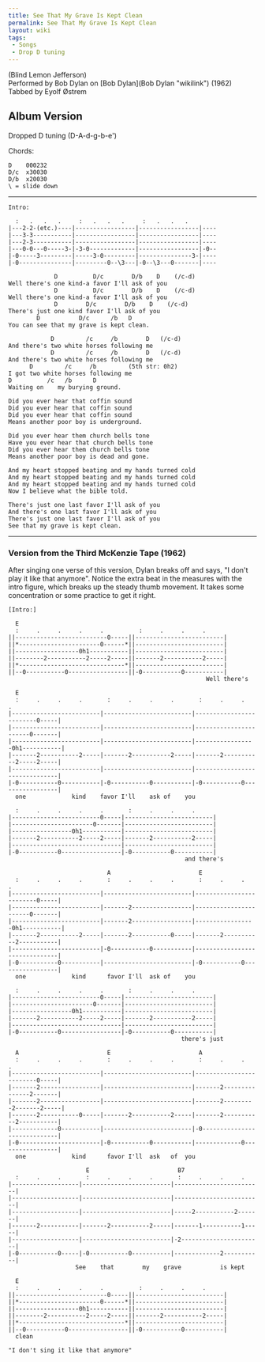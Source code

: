 ```yaml
---
title: See That My Grave Is Kept Clean
permalink: See That My Grave Is Kept Clean
layout: wiki
tags:
 - Songs
 - Drop D tuning
---
```


(Blind Lemon Jefferson)  
Performed by Bob Dylan on [Bob Dylan](Bob Dylan "wikilink") (1962)  
Tabbed by Eyolf Østrem

<h2 class="songversion">
Album Version

</h2>
Dropped D tuning (D-A-d-g-b-e')

Chords:

    D    000232
    D/c  x30030
    D/b  x20030
    \ = slide down

* * * * *

    Intro:

      :   .   .   .     :   .   .   .     :   .   .   .
    |---2-2-(etc.)----|-----------------|-----------------|----
    |---3-3-----------|-----------------|-----------------|----
    |---2-3-----------|-----------------|-----------------|----
    |---0-0---0-----3-|-3-0-------------|-----------------|-0--
    |-0-----3---------|-----3-0---------|---------------3-|----
    |-0---------------|---------0--\3---|-0--\3---0-------|----

                 D          D/c        D/b    D    (/c-d)
    Well there's one kind-a favor I'll ask of you
                 D          D/c        D/b    D    (/c-d)
    Well there's one kind-a favor I'll ask of you
                 D        D/c        D/b    D    (/c-d)
    There's just one kind favor I'll ask of you
            D           D/c      /b   D
    You can see that my grave is kept clean.

                D         /c     /b        D   (/c-d)
    And there's two white horses following me
                D         /c     /b        D   (/c-d)
    And there's two white horses following me
          D         /c     /b         (5th str: 0h2)
    I got two white horses following me
    D          /c   /b      D
    Waiting on    my burying ground.

    Did you ever hear that coffin sound
    Did you ever hear that coffin sound
    Did you ever hear that coffin sound
    Means another poor boy is underground.

    Did you ever hear them church bells tone
    Have you ever hear that church bells tone
    Did you ever hear them church bells tone
    Means another poor boy is dead and gone.

    And my heart stopped beating and my hands turned cold
    And my heart stopped beating and my hands turned cold
    And my heart stopped beating and my hands turned cold
    Now I believe what the bible told.

    There's just one last favor I'll ask of you
    And there's one last favor I'll ask of you
    There's just one last favor I'll ask of you
    See that my grave is kept clean.

* * * * *

<h3 class="songversion">
<span id="mckenzie"></span>Version from the Third McKenzie Tape (1962)

</h3>
After singing one verse of this version, Dylan breaks off and says, "I
don't play it like that anymore". Notice the extra beat in the measures
with the intro figure, which breaks up the steady thumb movement. It
takes some concentration or some practice to get it right.

    [Intro:]

      E
      :     .     .     .     .          :     .     .     .
    ||--------------------------0-----||-------------------------|
    ||*-----------------------0------*||-------------------------|
    ||------------------0h1-----------||-------------------------|
    ||--------2-----------2-----2-----||-------2-----------2-----|
    ||*------------------------------*||-------------------------|
    ||--0-----------0-----------------||-0-----------0-----------|
                                                            Well there's

      E
      :     .     .     .       :     .     .     .       :     .     .     .
    |-------------------------|-------------------------|-------------------------0-----|
    |-------------------------|-------------------------|-----------------------0-------|
    |-------------------------|-------------------------|-----------------0h1-----------|
    |-------2-----------2-----|-------2-----------2-----|-------2-----------2-----2-----|
    |-------------------------|-------------------------|-------------------------------|
    |-0-----------0-----------|-0-----------0-----------|-0-----------0-----------------|
      one             kind    favor I'll    ask of    you

      :     .     .     .     .       :     .     .     .
    |-------------------------0-----|-------------------------|
    |-----------------------0-------|-------------------------|
    |-----------------0h1-----------|-------------------------|
    |-------2-----------2-----2-----|-------2-----------2-----|
    |-------------------------------|-------------------------|
    |-0-----------0-----------------|-0-----------0-----------|
                                                      and there's

                                A                         E
      :     .     .     .       :     .     .     .       :     .     .     .
    |-------------------------|-------------------------|-------------------------0-----|
    |-------------------------|-------2-----------------|-----------------------0-------|
    |-------------------------|-------2-----------------|-----------------0h1-----------|
    |-------2-----------2-----|-------2-----------0-----|-------2-----------2-----------|
    |-------------------------|-0-----------0-----------|-------------------------------|
    |-0-----------0-----------|-------------------------|-0-----------0-----------------|
      one             kind      favor I'll  ask of    you

      :     .     .     .     .       :     .     .     .
    |-------------------------0-----|-------------------------|
    |-----------------------0-------|-------------------------|
    |-----------------0h1-----------|-------------------------|
    |-------2-----------2-----2-----|-------2-----------2-----|
    |-------------------------------|-------------------------|
    |-0-----------0-----------------|-0-----------0-----------|
                                                     there's just

      A                         E                         A
      :     .     .     .       :     .     .     .       :     .     .     .
    |-------------------------|-------------------------|-------------------------0-----|
    |-------2-----------------|-------------------------|-------2---------------2-------|
    |-------2-----------------|-------------------------|-------2---------2-------2-----|
    |-------2-----------0-----|-------2-----------2-----|-------2-----------2-----------|
    |-------------0-----------|-------------------------|-0-----------------------------|
    |-0-----------------------|-0-----------0-----------|-------------0-----------------|
      one             kind      favor I'll  ask   of  you

                          E                         B7
      :     .     .       :     .     .     .       :     .     .     .
    |-------------------|-------------------------|-------------------------|
    |-------------------|-------------------------|-------------------------|
    |-------------------|-------------------------|-----2-----------2-------|
    |-------2-----------|-------2-----------2-----|-------1-----------1-----|
    |-------------------|-------------------------|-2-----------------------|
    |-0-----------0-----|-0-----------0-----------|-------------2-----------|
                       See    that        my    grave           is kept

      E
      :     .     .     .     .          :     .     .     .
    ||--------------------------0-----||-------------------------|
    ||*-----------------------0------*||-------------------------|
    ||------------------0h1-----------||-------------------------|
    ||--------2-----------2-----2-----||-------2-----------2-----|
    ||*------------------------------*||-------------------------|
    ||--0-----------0-----------------||-0-----------0-----------|
      clean

    "I don't sing it like that anymore"
